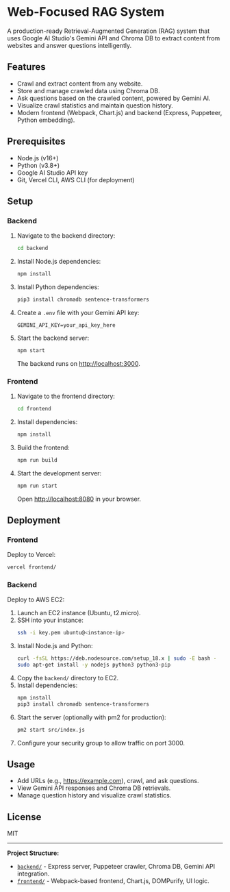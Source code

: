 # Web-Focused RAG System

A production-ready Retrieval-Augmented Generation (RAG) system that uses Google AI Studio's Gemini API and Chroma DB to extract content from websites and answer questions intelligently.

## Features

- Crawl and extract content from any website.
- Store and manage crawled data using Chroma DB.
- Ask questions based on the crawled content, powered by Gemini AI.
- Visualize crawl statistics and maintain question history.
- Modern frontend (Webpack, Chart.js) and backend (Express, Puppeteer, Python embedding).

## Prerequisites

- Node.js (v16+)
- Python (v3.8+)
- Google AI Studio API key
- Git, Vercel CLI, AWS CLI (for deployment)

## Setup

### Backend

1. Navigate to the backend directory:
    ```sh
    cd backend
    ```
2. Install Node.js dependencies:
    ```sh
    npm install
    ```
3. Install Python dependencies:
    ```sh
    pip3 install chromadb sentence-transformers
    ```
4. Create a `.env` file with your Gemini API key:
    ```
    GEMINI_API_KEY=your_api_key_here
    ```
5. Start the backend server:
    ```sh
    npm start
    ```
   The backend runs on [http://localhost:3000](http://localhost:3000).

### Frontend

1. Navigate to the frontend directory:
    ```sh
    cd frontend
    ```
2. Install dependencies:
    ```sh
    npm install
    ```
3. Build the frontend:
    ```sh
    npm run build
    ```
4. Start the development server:
    ```sh
    npm run start
    ```
   Open [http://localhost:8080](http://localhost:8080) in your browser.

## Deployment

### Frontend

Deploy to Vercel:
```sh
vercel frontend/
```

### Backend

Deploy to AWS EC2:

1. Launch an EC2 instance (Ubuntu, t2.micro).
2. SSH into your instance:
    ```sh
    ssh -i key.pem ubuntu@<instance-ip>
    ```
3. Install Node.js and Python:
    ```sh
    curl -fsSL https://deb.nodesource.com/setup_18.x | sudo -E bash -
    sudo apt-get install -y nodejs python3 python3-pip
    ```
4. Copy the `backend/` directory to EC2.
5. Install dependencies:
    ```sh
    npm install
    pip3 install chromadb sentence-transformers
    ```
6. Start the server (optionally with pm2 for production):
    ```sh
    pm2 start src/index.js
    ```
7. Configure your security group to allow traffic on port 3000.

## Usage

- Add URLs (e.g., https://example.com), crawl, and ask questions.
- View Gemini API responses and Chroma DB retrievals.
- Manage question history and visualize crawl statistics.

## License

MIT

---

**Project Structure:**

- [`backend/`](backend/) - Express server, Puppeteer crawler, Chroma DB, Gemini API integration.
- [`frontend/`](frontend/) - Webpack-based frontend, Chart.js, DOMPurify, UI logic.